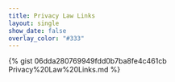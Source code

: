 ```yaml
---
title: Privacy Law Links
layout: single
show_date: false
overlay_color: "#333"
---
```


{% gist 06dda280769949fdd0b7ba8fe4c461cb Privacy%20Law%20Links.md %}
